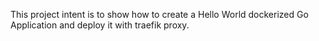 This project intent is to show how to create a Hello World dockerized Go Application and deploy it with traefik proxy.

